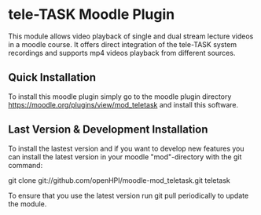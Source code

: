 tele-TASK Moodle Plugin
==========

This module allows video playback of single and dual stream lecture videos in a moodle course. It offers direct integration of the tele-TASK system recordings and supports mp4 videos playback from different sources.

## Quick Installation
To install this moodle plugin simply go to the moodle plugin directory https://moodle.org/plugins/view/mod_teletask and install this software.

## Last Version & Development Installation
To install the lastest version and if you want to develop new features you can install the latest version in your moodle "mod"-directory with the git command:

git clone git://github.com/openHPI/moodle-mod_teletask.git teletask

To ensure that you use the latest version run git pull periodically to update the module.
